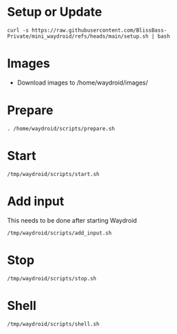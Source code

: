 # Setup or Update
```
curl -s https://raw.githubusercontent.com/BlissBass-Private/mini_waydroid/refs/heads/main/setup.sh | bash
```

# Images
- Download images to /home/waydroid/images/

# Prepare
```
. /home/waydroid/scripts/prepare.sh
```

# Start
```
/tmp/waydroid/scripts/start.sh
```

# Add input

This needs to be done after starting Waydroid
```
/tmp/waydroid/scripts/add_input.sh
```

# Stop
```
/tmp/waydroid/scripts/stop.sh
```

# Shell
```
/tmp/waydroid/scripts/shell.sh
```
